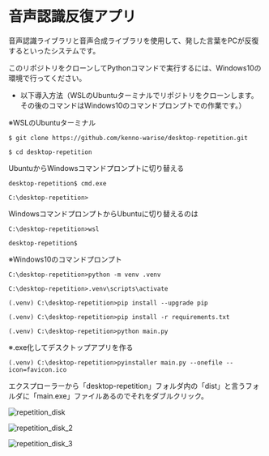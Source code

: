# 音声認識反復アプリ

音声認識ライブラリと音声合成ライブラリを使用して、発した言葉をPCが反復するといったシステムです。

このリポジトリをクローンしてPythonコマンドで実行するには、Windows10の環境で行ってください。

- 以下導入方法（WSLのUbuntuターミナルでリポジトリをクローンします。その後のコマンドはWindows10のコマンドプロンプトでの作業です。）

※WSLのUbuntuターミナル
```
$ git clone https://github.com/kenno-warise/desktop-repetition.git

$ cd desktop-repetition
```

UbuntuからWindowsコマンドプロンプトに切り替える

```
desktop-repetition$ cmd.exe

C:\desktop-repetition>
```

WindowsコマンドプロンプトからUbuntuに切り替えるのは

```
C:\desktop-repetition>wsl

desktop-repetition$
```

※Windows10のコマンドプロンプト

```
C:\desktop-repetition>python -m venv .venv

C:\desktop-repetition>.venv\scripts\activate

(.venv) C:\desktop-repetition>pip install --upgrade pip

(.venv) C:\desktop-repetition>pip install -r requirements.txt

(.venv) C:\desktop-repetition>python main.py
```

※.exe化してデスクトップアプリを作る

```
(.venv) C:\desktop-repetition>pyinstaller main.py --onefile --icon=favicon.ico
```

エクスプローラーから「desktop-repetition」フォルダ内の「dist」と言うフォルダに「main.exe」ファイルあるのでそれをダブルクリック。


![repetition_disk](https://user-images.githubusercontent.com/51676019/202615129-51e4a2a6-55de-4c26-8e1e-c6cb84d47ccc.jpg)

![repetition_disk_2](https://user-images.githubusercontent.com/51676019/202615157-ae41e168-1289-4c3e-b154-49cbcbed8b61.jpg)

![repetition_disk_3](https://user-images.githubusercontent.com/51676019/202615182-f3442cb5-3564-42a7-9beb-1daea99adf4e.jpg)
